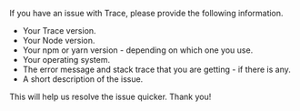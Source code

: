 If you have an issue with Trace, please provide the following information.

- Your Trace version.
- Your Node version.
- Your npm or yarn version - depending on which one you use.
- Your operating system.
- The error message and stack trace that you are getting - if there is any.
- A short description of the issue.

This will help us resolve the issue quicker. Thank you!

